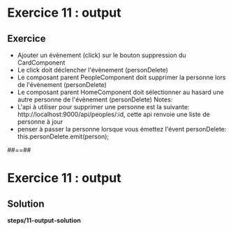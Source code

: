 <!-- .slide: class="exercice" -->
# Exercice 11 : output
## Exercice

- Ajouter un évènement (click) sur le bouton suppression du CardComponent
- Le click doit déclencher l'évènement (personDelete)
- Le composant parent PeopleComponent doit supprimer la personne lors de l'évènement (personDelete)
- Le composant parent HomeComponent doit sélectionner au hasard une autre personne de l'évènement (personDelete)
Notes:
- L'api à utiliser pour supprimer une personne est la suivante: http://localhost:9000/api/peoples/:id, cette api renvoie une liste de personne à jour
- penser à passer la personne lorsque vous émettez l'évent personDelete: this.personDelete.emit(person);

##==##

<!-- .slide: class="exercice full-center" -->
# Exercice 11 : output
## Solution
<b>steps/11-output-solution</b>
